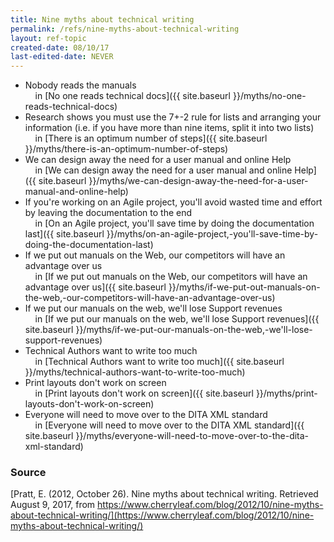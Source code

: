 ```yaml
---
title: Nine myths about technical writing
permalink: /refs/nine-myths-about-technical-writing
layout: ref-topic
created-date: 08/10/17
last-edited-date: NEVER
---
```


* Nobody reads the manuals<br />&nbsp;&nbsp;&nbsp;&nbsp;in [No one reads technical docs]({{ site.baseurl }}/myths/no-one-reads-technical-docs)
* Research shows you must use the 7+-2 rule for lists and arranging your information (i.e. if you have more than nine items, split it into two lists)<br />&nbsp;&nbsp;&nbsp;&nbsp;in [There is an optimum number of steps]({{ site.baseurl }}/myths/there-is-an-optimum-number-of-steps)
* We can design away the need for a user manual and online Help<br />&nbsp;&nbsp;&nbsp;&nbsp;in [We can design away the need for a user manual and online Help]({{ site.baseurl }}/myths/we-can-design-away-the-need-for-a-user-manual-and-online-help)
* If you're working on an Agile project, you'll avoid wasted time and effort by leaving the documentation to the end<br />&nbsp;&nbsp;&nbsp;&nbsp;in [On an Agile project, you'll save time by doing the documentation last]({{ site.baseurl }}/myths/on-an-agile-project,-you'll-save-time-by-doing-the-documentation-last)
* If we put out manuals on the Web, our competitors will have an advantage over us<br />&nbsp;&nbsp;&nbsp;&nbsp;in [If we put out manuals on the Web, our competitors will have an advantage over us]({{ site.baseurl }}/myths/if-we-put-out-manuals-on-the-web,-our-competitors-will-have-an-advantage-over-us)
* If we put our manuals on the web, we'll lose Support revenues<br />&nbsp;&nbsp;&nbsp;&nbsp;in [If we put our manuals on the web, we'll lose Support revenues]({{ site.baseurl }}/myths/if-we-put-our-manuals-on-the-web,-we'll-lose-support-revenues)
* Technical Authors want to write too much<br />&nbsp;&nbsp;&nbsp;&nbsp;in [Technical Authors want to write too much]({{ site.baseurl }}/myths/technical-authors-want-to-write-too-much)
* Print layouts don't work on screen<br />&nbsp;&nbsp;&nbsp;&nbsp;in [Print layouts don't work on screen]({{ site.baseurl }}/myths/print-layouts-don't-work-on-screen)
* Everyone will need to move over to the DITA XML standard<br />&nbsp;&nbsp;&nbsp;&nbsp;in [Everyone will need to move over to the DITA XML standard]({{ site.baseurl }}/myths/everyone-will-need-to-move-over-to-the-dita-xml-standard)

### Source

[Pratt, E. (2012, October 26). Nine myths about technical writing. Retrieved August 9, 2017, from https://www.cherryleaf.com/blog/2012/10/nine-myths-about-technical-writing/](https://www.cherryleaf.com/blog/2012/10/nine-myths-about-technical-writing/)
